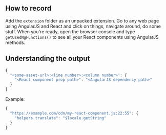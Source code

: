 ## How to record
Add the `extension` folder as an unpacked extension.
Go to any web page using AngularJS and React and click on things, navigate around, do some stuff.
When you're ready, open the browser console and type `getUsedNgFunctions()` to see all your React components using AngularJS methods.

## Understanding the output
```js
{
  "<some-asset-url>:<line number>:<column number>": {
    "<React component prop path>": "<AngularJS dependency path>"
  }
}
```
Example:
```js
{
  "https://example.com/cdn/my-react-component.js:22:55": {
    "helpers.translate": "$locale.getString"
  }
}
```
